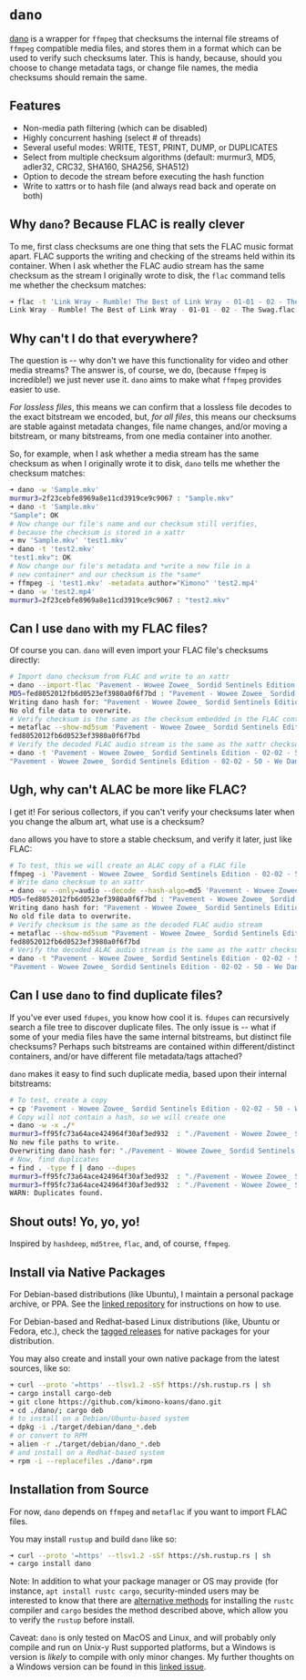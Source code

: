 # `dano`

[dano](https://github.com/kimono-koans/dano) is a wrapper for `ffmpeg` that checksums the internal file streams of `ffmpeg` compatible media files, and stores them in a format which can be used to verify such checksums later.  This is handy, because, should you choose to change metadata tags, or change file names, the media checksums should remain the same.

## Features

* Non-media path filtering (which can be disabled)
* Highly concurrent hashing (select # of threads)
* Several useful modes: WRITE, TEST, PRINT, DUMP, or DUPLICATES
* Select from multiple checksum algorithms (default: murmur3, MD5, adler32, CRC32, SHA160, SHA256, SHA512)
* Option to decode the stream before executing the hash function
* Write to xattrs or to hash file (and always read back and operate on both)

## Why `dano`? Because FLAC is really clever

To me, first class checksums are one thing that sets the FLAC music format apart.  FLAC supports the writing and checking of the streams held within its container.  When I ask whether the FLAC audio stream has the same checksum as the stream I originally wrote to disk, the `flac` command tells me whether the checksum matches:

```bash
➜ flac -t 'Link Wray - Rumble! The Best of Link Wray - 01-01 - 02 - The Swag.flac'
Link Wray - Rumble! The Best of Link Wray - 01-01 - 02 - The Swag.flac: ok
```

## Why can't I do that everywhere?

The question is -- why don't we have this functionality for video and other media streams?  The answer is, of course, we do, (because `ffmpeg` is incredible!) we just never use it.  `dano` aims to make what `ffmpeg` provides easier to use.

*For lossless files*, this means we can confirm that a lossless file decodes to the exact bitstream we encoded, but, *for all files*, this means our checksums are stable against metadata changes, file name changes, and/or moving a bitstream, or many bitstreams, from one media container into another.

So, for example, when I ask whether a media stream has the same checksum as when I originally wrote it to disk, `dano` tells me whether the checksum matches:

```bash
➜ dano -w 'Sample.mkv'
murmur3=2f23cebfe8969a8e11cd3919ce9c9067 : "Sample.mkv"
➜ dano -t 'Sample.mkv'
"Sample": OK
# Now change our file's name and our checksum still verifies,
# because the checksum is stored in a xattr
➜ mv 'Sample.mkv' 'test1.mkv'
➜ dano -t 'test2.mkv'
"test1.mkv": OK
# Now change our file's metadata and *write a new file in a 
# new container* and our checksum is the *same*
➜ ffmpeg -i 'test1.mkv' -metadata author="Kimono" 'test2.mp4'
➜ dano -w 'test2.mp4'
murmur3=2f23cebfe8969a8e11cd3919ce9c9067 : "test2.mkv"
```
## Can I use `dano` with my FLAC files?

Of course you can.  `dano` will even import your FLAC file's checksums directly:

```bash
# Import dano checksum from FLAC and write to an xattr
➜ dano --import-flac 'Pavement - Wowee Zowee_ Sordid Sentinels Edition - 02-02 - 50 - We Dance.flac'
MD5=fed8052012fb6d0523ef3980a0f6f7bd : "Pavement - Wowee Zowee_ Sordid Sentinels Edition - 02-02 - 50 - We Dance.flac"
Writing dano hash for: "Pavement - Wowee Zowee_ Sordid Sentinels Edition - 02-02 - 50 - We Dance.flac"
No old file data to overwrite.
# Verify checksum is the same as the checksum embedded in the FLAC container
➜ metaflac --show-md5sum 'Pavement - Wowee Zowee_ Sordid Sentinels Edition - 02-02 - 50 - We Dance.flac'
fed8052012fb6d0523ef3980a0f6f7bd
# Verify the decoded FLAC audio stream is the same as the xattr checksum
➜ dano -t 'Pavement - Wowee Zowee_ Sordid Sentinels Edition - 02-02 - 50 - We Dance.flac'
"Pavement - Wowee Zowee_ Sordid Sentinels Edition - 02-02 - 50 - We Dance.flac": OK
```

## Ugh, why can't ALAC be more like FLAC?

I get it!  For serious collectors, if you can't verify your checksums later when you change the album art, what use is a checksum?

`dano` allows you have to store a stable checksum, and verify it later, just like FLAC:

```bash
# To test, this we will create an ALAC copy of a FLAC file
ffmpeg -i 'Pavement - Wowee Zowee_ Sordid Sentinels Edition - 02-02 - 50 - We Dance.flac' -acodec alac 'Pavement - Wowee Zowee_ Sordid Sentinels Edition - 02-02 - 50 - We Dance.m4a'
# Write dano checksum to an xattr
➜ dano -w --only=audio --decode --hash-algo=md5 'Pavement - Wowee Zowee_ Sordid Sentinels Edition - 02-02 - 50 - We Dance.m4a'
MD5=fed8052012fb6d0523ef3980a0f6f7bd : "Pavement - Wowee Zowee_ Sordid Sentinels Edition - 02-02 - 50 - We Dance.m4a"
Writing dano hash for: "Pavement - Wowee Zowee_ Sordid Sentinels Edition - 02-02 - 50 - We Dance.m4a"
No old file data to overwrite.
# Verify checksum is the same as the decoded FLAC audio stream
➜ metaflac --show-md5sum "Pavement - Wowee Zowee_ Sordid Sentinels Edition - 02-02 - 50 - We Dance.flac"
fed8052012fb6d0523ef3980a0f6f7bd
# Verify the decoded ALAC audio stream is the same as the xattr checksum
➜ dano -t "Pavement - Wowee Zowee_ Sordid Sentinels Edition - 02-02 - 50 - We Dance.m4a"
"Pavement - Wowee Zowee_ Sordid Sentinels Edition - 02-02 - 50 - We Dance.m4a": OK
```

## Can I use `dano` to find duplicate files?

If you've ever used `fdupes`, you know how cool it is.  `fdupes` can recursively search a file tree to discover duplicate files.  The only issue is -- what if some of your media files have the same internal bitstreams, but distinct file checksums?  Perhaps such bitstreams are contained within different/distinct containers, and/or have different file metadata/tags attached?

`dano` makes it easy to find such duplicate media, based upon their internal bitstreams:

```bash
# To test, create a copy
➜ cp 'Pavement - Wowee Zowee_ Sordid Sentinels Edition - 02-02 - 50 - We Dance.flac' 'Pavement - Wowee Zowee_ Sordid Sentinels Edition - 02-02 - 50 - We Dance-copy1.flac'
# Copy will not contain a hash, so we will create one
➜ dano -w -x ./*
murmur3=ff95fc73a64ace424964f30af3ed932  : "./Pavement - Wowee Zowee_ Sordid Sentinels Edition - 02-02 - 50 - We Dance-copy1.flac"
No new file paths to write.
Overwriting dano hash for: "./Pavement - Wowee Zowee_ Sordid Sentinels Edition - 02-02 - 50 - We Dance-copy1.flac"
# Now, find duplicates
➜ find . -type f | dano --dupes
murmur3=ff95fc73a64ace424964f30af3ed932  : "./Pavement - Wowee Zowee_ Sordid Sentinels Edition - 02-02 - 50 - We Dance-copy1.flac"
murmur3=ff95fc73a64ace424964f30af3ed932  : "./Pavement - Wowee Zowee_ Sordid Sentinels Edition - 02-02 - 50 - We Dance.flac"
WARN: Duplicates found.
```

## Shout outs! Yo, yo, yo!

Inspired by `hashdeep`, `md5tree`, `flac`, and, of course, `ffmpeg`.

## Install via Native Packages

For Debian-based distributions (like Ubuntu), I maintain a personal package archive, or PPA.  See the [linked repository](https://github.com/kimono-koans/ppa) for instructions on how to use.

For Debian-based and Redhat-based Linux distributions (like, Ubuntu or Fedora, etc.), check the [tagged releases](https://github.com/kimono-koans/dano/tags) for native packages for your distribution.  

You may also create and install your own native package from the latest sources, like so:

```bash
➜ curl --proto '=https' --tlsv1.2 -sSf https://sh.rustup.rs | sh
➜ cargo install cargo-deb 
➜ git clone https://github.com/kimono-koans/dano.git
➜ cd ./dano/; cargo deb
# to install on a Debian/Ubuntu-based system
➜ dpkg -i ./target/debian/dano_*.deb
# or convert to RPM 
➜ alien -r ./target/debian/dano_*.deb
# and install on a Redhat-based system
➜ rpm -i --replacefiles ./dano*.rpm
```

## Installation from Source

For now, `dano` depends on `ffmpeg` and `metaflac` if you want to import FLAC files.

You may install `rustup` and build `dano` like so:

```bash
➜ curl --proto '=https' --tlsv1.2 -sSf https://sh.rustup.rs | sh 
➜ cargo install dano
```

Note: In addition to what your package manager or OS may provide (for instance, `apt install rustc cargo`, security-minded users may be interested to know that there are [alternative methods](https://rust-lang.github.io/rustup/installation/other.html) for installing the `rustc` compiler and `cargo` besides the method described above, which allow you to verify the `rustup` before install.

Caveat: `dano` is only tested on MacOS and Linux, and will probably only compile and run on Unix-y Rust supported platforms, but a Windows is version is *likely* to compile with only minor changes.  My further thoughts on a Windows version can be found in this [linked issue](https://github.com/kimono-koans/dano/issues/3).
